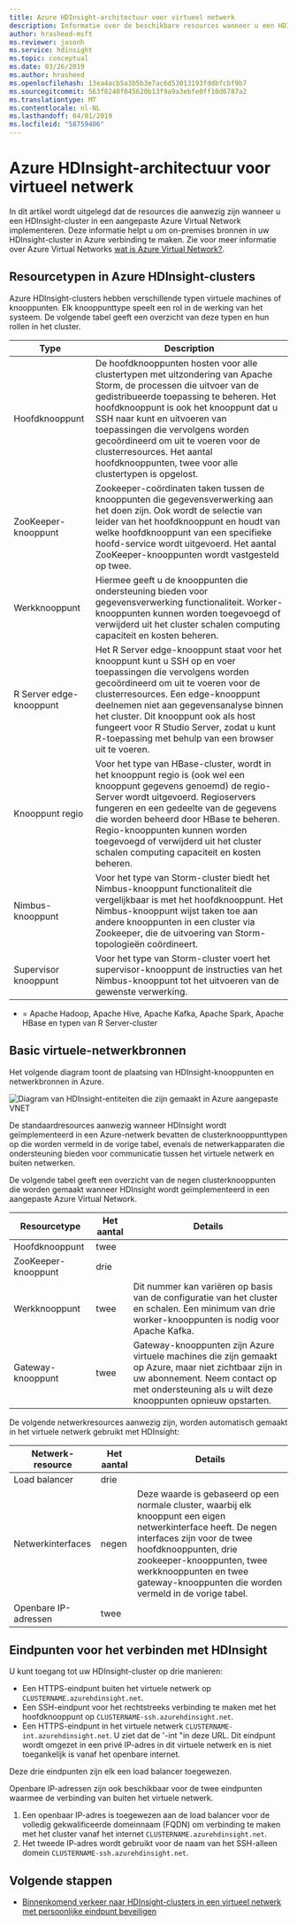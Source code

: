 ```yaml
---
title: Azure HDInsight-architectuur voor virtueel netwerk
description: Informatie over de beschikbare resources wanneer u een HDInsight-cluster in een Azure-netwerk maakt.
author: hrasheed-msft
ms.reviewer: jasonh
ms.service: hdinsight
ms.topic: conceptual
ms.date: 03/26/2019
ms.author: hrasheed
ms.openlocfilehash: 13ea4acb5a3b5b3e7ac6d53013193fddbfcbf9b7
ms.sourcegitcommit: 563f8240f045620b13f9a9a3ebfe0ff10d6787a2
ms.translationtype: MT
ms.contentlocale: nl-NL
ms.lasthandoff: 04/01/2019
ms.locfileid: "58759406"
---
```

# <a name="azure-hdinsight-virtual-network-architecture"></a>Azure HDInsight-architectuur voor virtueel netwerk

In dit artikel wordt uitgelegd dat de resources die aanwezig zijn wanneer u een HDInsight-cluster in een aangepaste Azure Virtual Network implementeren. Deze informatie helpt u om on-premises bronnen in uw HDInsight-cluster in Azure verbinding te maken. Zie voor meer informatie over Azure Virtual Networks [wat is Azure Virtual Network?](../virtual-network/virtual-networks-overview.md).

## <a name="resource-types-in-azure-hdinsight-clusters"></a>Resourcetypen in Azure HDInsight-clusters

Azure HDInsight-clusters hebben verschillende typen virtuele machines of knooppunten. Elk knooppunttype speelt een rol in de werking van het systeem. De volgende tabel geeft een overzicht van deze typen en hun rollen in het cluster.

| Type | Description |
| --- | --- |
| Hoofdknooppunt |  De hoofdknooppunten hosten voor alle clustertypen met uitzondering van Apache Storm, de processen die uitvoer van de gedistribueerde toepassing te beheren. Het hoofdknooppunt is ook het knooppunt dat u SSH naar kunt en uitvoeren van toepassingen die vervolgens worden gecoördineerd om uit te voeren voor de clusterresources. Het aantal hoofdknooppunten, twee voor alle clustertypen is opgelost. |
| ZooKeeper-knooppunt | Zookeeper-coördinaten taken tussen de knooppunten die gegevensverwerking aan het doen zijn. Ook wordt de selectie van leider van het hoofdknooppunt en houdt van welke hoofdknooppunt van een specifieke hoofd-service wordt uitgevoerd. Het aantal ZooKeeper-knooppunten wordt vastgesteld op twee. |
| Werkknooppunt | Hiermee geeft u de knooppunten die ondersteuning bieden voor gegevensverwerking functionaliteit. Worker-knooppunten kunnen worden toegevoegd of verwijderd uit het cluster schalen computing capaciteit en kosten beheren. |
| R Server edge-knooppunt | Het R Server edge-knooppunt staat voor het knooppunt kunt u SSH op en voer toepassingen die vervolgens worden gecoördineerd om uit te voeren voor de clusterresources. Een edge-knooppunt deelnemen niet aan gegevensanalyse binnen het cluster. Dit knooppunt ook als host fungeert voor R Studio Server, zodat u kunt R-toepassing met behulp van een browser uit te voeren. |
| Knooppunt regio | Voor het type van HBase-cluster, wordt in het knooppunt regio is (ook wel een knooppunt gegevens genoemd) de regio-Server wordt uitgevoerd. Regioservers fungeren en een gedeelte van de gegevens die worden beheerd door HBase te beheren. Regio-knooppunten kunnen worden toegevoegd of verwijderd uit het cluster schalen computing capaciteit en kosten beheren.|
| Nimbus-knooppunt | Voor het type van Storm-cluster biedt het Nimbus-knooppunt functionaliteit die vergelijkbaar is met het hoofdknooppunt. Het Nimbus-knooppunt wijst taken toe aan andere knooppunten in een cluster via Zookeeper, die de uitvoering van Storm-topologieën coördineert. |
| Supervisor knooppunt | Voor het type van Storm-cluster voert het supervisor-knooppunt de instructies van het Nimbus-knooppunt tot het uitvoeren van de gewenste verwerking. |

* = Apache Hadoop, Apache Hive, Apache Kafka, Apache Spark, Apache HBase en typen van R Server-cluster

## <a name="basic-virtual-network-resources"></a>Basic virtuele-netwerkbronnen

Het volgende diagram toont de plaatsing van HDInsight-knooppunten en netwerkbronnen in Azure.

![Diagram van HDInsight-entiteiten die zijn gemaakt in Azure aangepaste VNET](./media/hdinsight-virtual-network-architecture/vnet-diagram.png)

De standaardresources aanwezig wanneer HDInsight wordt geïmplementeerd in een Azure-netwerk bevatten de clusterknooppunttypen op die worden vermeld in de vorige tabel, evenals de netwerkapparaten die ondersteuning bieden voor communicatie tussen het virtuele netwerk en buiten netwerken.

De volgende tabel geeft een overzicht van de negen clusterknooppunten die worden gemaakt wanneer HDInsight wordt geïmplementeerd in een aangepaste Azure Virtual Network.

| Resourcetype | Het aantal | Details |
| --- | --- | --- |
|Hoofdknooppunt | twee |    |
|ZooKeeper-knooppunt | drie | |
|Werkknooppunt | twee | Dit nummer kan variëren op basis van de configuratie van het cluster en schalen. Een minimum van drie worker-knooppunten is nodig voor Apache Kafka.  |
|Gateway-knooppunt | twee | Gateway-knooppunten zijn Azure virtuele machines die zijn gemaakt op Azure, maar niet zichtbaar zijn in uw abonnement. Neem contact op met ondersteuning als u wilt deze knooppunten opnieuw opstarten. |

De volgende netwerkresources aanwezig zijn, worden automatisch gemaakt in het virtuele netwerk gebruikt met HDInsight:

| Netwerk-resource | Het aantal | Details |
| --- | --- | --- |
|Load balancer | drie | |
|Netwerkinterfaces | negen | Deze waarde is gebaseerd op een normale cluster, waarbij elk knooppunt een eigen netwerkinterface heeft. De negen interfaces zijn voor de twee hoofdknooppunten, drie zookeeper-knooppunten, twee werkknooppunten en twee gateway-knooppunten die worden vermeld in de vorige tabel. |
|Openbare IP-adressen | twee |    |

## <a name="endpoints-for-connecting-to-hdinsight"></a>Eindpunten voor het verbinden met HDInsight

U kunt toegang tot uw HDInsight-cluster op drie manieren:

- Een HTTPS-eindpunt buiten het virtuele netwerk op `CLUSTERNAME.azurehdinsight.net`.
- Een SSH-eindpunt voor het rechtstreeks verbinding te maken met het hoofdknooppunt op `CLUSTERNAME-ssh.azurehdinsight.net`.
- Een HTTPS-eindpunt in het virtuele netwerk `CLUSTERNAME-int.azurehdinsight.net`. U ziet dat de '-int "in deze URL. Dit eindpunt wordt omgezet in een privé IP-adres in dit virtuele netwerk en is niet toegankelijk is vanaf het openbare internet.

Deze drie eindpunten zijn elk een load balancer toegewezen.

Openbare IP-adressen zijn ook beschikbaar voor de twee eindpunten waarmee de verbinding van buiten het virtuele netwerk.

1. Een openbaar IP-adres is toegewezen aan de load balancer voor de volledig gekwalificeerde domeinnaam (FQDN) om verbinding te maken met het cluster vanaf het internet `CLUSTERNAME.azurehdinsight.net`.
1. Het tweede IP-adres wordt gebruikt voor de naam van het SSH-alleen domein `CLUSTERNAME-ssh.azurehdinsight.net`.

## <a name="next-steps"></a>Volgende stappen

* [Binnenkomend verkeer naar HDInsight-clusters in een virtueel netwerk met persoonlijke eindpunt beveiligen](https://azure.microsoft.com/blog/secure-incoming-traffic-to-hdinsight-clusters-in-a-vnet-with-private-endpoint/)
